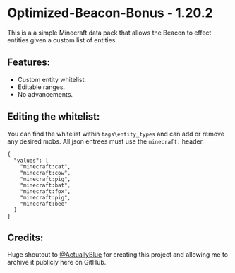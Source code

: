 
# Optimized-Beacon-Bonus - 1.20.2

This is a a simple Minecraft data pack that allows the Beacon to effect entities given a custom list of entities. 

## Features:

 - Custom entity whitelist.
 - Editable ranges.
 - No advancements.

## Editing the whitelist:

You can find the whitelist within `tags\entity_types` and can add or remove any desired mobs. All json entrees must use the `minecraft:` header.
```
{
  "values": [
    "minecraft:cat",
    "minecraft:cow",
    "minecraft:pig",
    "minecraft:bat",
    "minecraft:fox",
    "minecraft:pig",
    "minecraft:bee"
  ]
}
```

## Credits:

Huge shoutout to [@ActuallyBlue](https://github.com/ActuallyBlue/) for creating this project and allowing me to archive it publicly here on GitHub. 
